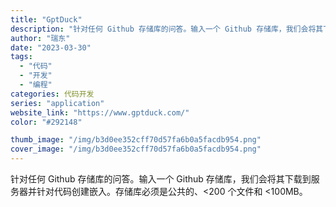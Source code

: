 ```yaml
---
title: "GptDuck"
description: "针对任何 Github 存储库的问答。输入一个 Github 存储库，我们会将其下载到服务器并针对代码创建嵌入。存储库必"
author: "瑞东"
date: "2023-03-30"
tags:
  - "代码"
  - "开发"
  - "编程"
categories: 代码开发
series: "application"
website_link: "https://www.gptduck.com/"
color: "#292148"

thumb_image: "/img/b3d0ee352cff70d57fa6b0a5facdb954.png"
cover_image: "/img/b3d0ee352cff70d57fa6b0a5facdb954.png"
---
```


针对任何 Github 存储库的问答。输入一个 Github 存储库，我们会将其下载到服务器并针对代码创建嵌入。存储库必须是公共的、<200 个文件和 <100MB。